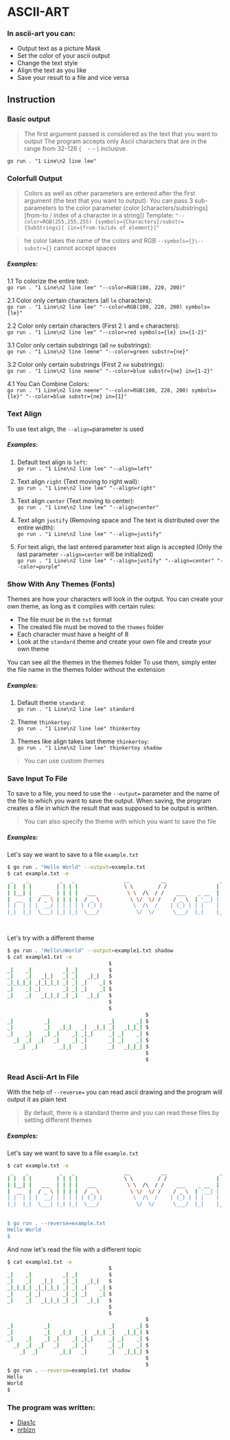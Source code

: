 # ASCII-ART
### In ascii-art you can:
- Output text as a picture Mask
- Set the color of your ascii output
- Change the text style
- Align the text as you like
- Save your result to a file and vice versa
## Instruction
### Basic output
> The first argument passed is considered as the text that you want to output
The program accepts only Ascii characters that are in the range from 32-126 ( ` ` - `~` ) inclusive.

`go run . "1 Line\n2 line lee"`
### Colorfull Output 
> Colors as well as other parameters are entered after the first argument (the text that you want to output).
You can pass 3 sub-parameters to the color parameter
(color [characters/substrings] [from-to / index of a character in a string])
Template: `"--color=RGB(255,255,255) [symbols={Characters}/substr={SubStrings}] [in={from-to/idx of element}]"`

> he color takes the name of the colors and RGB
> `--symbols={}\--substr={}` cannot accept spaces
##### Examples:
1.1 To colorize the entire text:<br>
`go run . "1 Line\n2 line lee" "--color=RGB(100, 220, 200)"`

2.1 Color only certain characters (all `le` characters):<br>
`go run . "1 Line\n2 line lee" "--color=RGB(100, 220, 200) symbols={le}"`

2.2 Color only certain characters (First 2 `l` and `e` characters):<br>
`go run . "1 Line\n2 line lee" "--color=red symbols={le} in={1-2}"`

3.1 Color only certain substrings (all `ne` substrings):<br>
`go run . "1 Line\n2 line leene" "--color=green substr={ne}"`

3.2 Color only certain substrings (First 2 `ne` substrings):<br>
`go run . "1 Line\n2 line neene" "--color=blue substr={ne} in={1-2}"`

4.1 You Can Combine Colors:<br>
`go run . "1 Line\n2 line neene" "--color=RGB(100, 220, 200) symbols={le}" "--color=blue substr={ne} in={1}"`

### Text Align
To use text align, the `--align=`parameter is used

##### Examples:
1. Default text align is `left`:<br>
`go run . "1 Line\n2 line lee" "--align=left"`

2. Text align `right` (Text moving to right wall):<br>
`go run . "1 Line\n2 line lee" "--align=right"`

3. Text align `center` (Text moving to center):<br>
`go run . "1 Line\n2 line lee" "--align=center"`

4. Text align `justify` (Removing space and The text is distributed over the entire width):<br>
`go run . "1 Line\n2 line lee" "--align=justify"`

5. For text align, the last entered parameter text align is accepted (Only the last parameter `--align=center` will be initialized)<br>
`go run . "1 Line\n2 line lee" "--align=justify" "--align=center" "--color=purple"`

### Show With Any Themes (Fonts)
Themes are how your characters will look in the output. You can create your own theme, as long as it complies with certain rules: 
- The file must be in the `txt` format
- The created file must be moved to the `themes` folder
- Each character must have a height of 8
- Look at the `standard` theme and create your own file and create your own theme

You can see all the themes in the themes folder
To use them, simply enter the file name in the themes folder without the extension

##### Examples:
1. Default theme `standard`:<br>
`go run . "1 Line\n2 line lee" standard`

2. Theme `thinkertoy`:<br>
`go run . "1 Line\n2 line lee" thinkertoy`

2. Themes like align takes last theme `thinkertoy`:<br>
`go run . "1 Line\n2 line lee" thinkertoy shadow`

> You can use custom themes


### Save Input To File
To save to a file, you need to use the `--output=` parameter and the name of the file to which you want to save the output. When saving, the program creates a file in which the result that was supposed to be output is written.
> You can also specify the theme with which you want to save the file

##### Examples:
Let's say we want to save to a file `example.txt`
```bash
$ go run . "Hello World" --output=example.txt
$ cat example.txt -e
 _    _          _   _                __          __                 _       _  $
| |  | |        | | | |               \ \        / /                | |     | | $
| |__| |   ___  | | | |   ___          \ \  /\  / /    ___    _ __  | |   __| | $
|  __  |  / _ \ | | | |  / _ \          \ \/  \/ /    / _ \  | '__| | |  / _` | $
| |  | | |  __/ | | | | | (_) |          \  /\  /    | (_) | | |    | | | (_| | $
|_|  |_|  \___| |_| |_|  \___/            \/  \/      \___/  |_|    |_|  \__,_| $
                                                                                $
                                                                                $
```

Let's try with a different theme
```bash
$ go run . "Hello\nWorld" --output=example1.txt shadow
$ cat example1.txt -e
                                 $
_|    _|          _| _|          $
_|    _|   _|_|   _| _|   _|_|   $
_|_|_|_| _|_|_|_| _| _| _|    _| $
_|    _| _|       _| _| _|    _| $
_|    _|   _|_|_| _| _|   _|_|   $
                                 $
                                 $
                                             $
_|          _|                   _|       _| $
_|          _|   _|_|   _|  _|_| _|   _|_|_| $
_|    _|    _| _|    _| _|_|     _| _|    _| $
  _|  _|  _|   _|    _| _|       _| _|    _| $
    _|  _|       _|_|   _|       _|   _|_|_| $
                                             $
                                             $
```

### Read Ascii-Art In File
With the help of `--reverse=` you can read ascii drawing and the program will output it as plain text
> By default, there is a standard theme and you can read these files by setting different themes

##### Examples:
Let's say we want to save to a file `example.txt`
```bash
$ cat example.txt -e
 _    _          _   _                __          __                 _       _  $
| |  | |        | | | |               \ \        / /                | |     | | $
| |__| |   ___  | | | |   ___          \ \  /\  / /    ___    _ __  | |   __| | $
|  __  |  / _ \ | | | |  / _ \          \ \/  \/ /    / _ \  | '__| | |  / _` | $
| |  | | |  __/ | | | | | (_) |          \  /\  /    | (_) | | |    | | | (_| | $
|_|  |_|  \___| |_| |_|  \___/            \/  \/      \___/  |_|    |_|  \__,_| $
                                                                                $
                                                                                $
$ go run . --reverse=example.txt
Hello World
$
```
And now let's read the file with a different topic
```bash
$ cat example1.txt -e
                                 $
_|    _|          _| _|          $
_|    _|   _|_|   _| _|   _|_|   $
_|_|_|_| _|_|_|_| _| _| _|    _| $
_|    _| _|       _| _| _|    _| $
_|    _|   _|_|_| _| _|   _|_|   $
                                 $
                                 $
                                             $
_|          _|                   _|       _| $
_|          _|   _|_|   _|  _|_| _|   _|_|_| $
_|    _|    _| _|    _| _|_|     _| _|    _| $
  _|  _|  _|   _|    _| _|       _| _|    _| $
    _|  _|       _|_|   _|       _|   _|_|_| $
                                             $
                                             $
$ go run . --reverse=example1.txt shadow
Hello
World
$
```

### The program was written:
- [Dias1c](https://github.com/Dias1c)
- [nrblzn](https://github.com/RaevNur)
